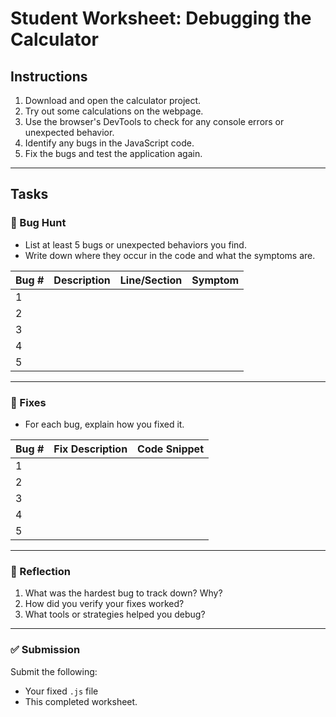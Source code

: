 
# Student Worksheet: Debugging the Calculator

## Instructions

1. Download and open the calculator project.
2. Try out some calculations on the webpage.
3. Use the browser's DevTools to check for any console errors or unexpected behavior.
4. Identify any bugs in the JavaScript code.
5. Fix the bugs and test the application again.

---

## Tasks

### 🐞 Bug Hunt

- List at least 5 bugs or unexpected behaviors you find.
- Write down where they occur in the code and what the symptoms are.

| Bug # | Description | Line/Section | Symptom |
|-------|-------------|--------------|---------|
| 1     |             |              |         |
| 2     |             |              |         |
| 3     |             |              |         |
| 4     |             |              |         |
| 5     |             |              |         |

---

### 🔧 Fixes

- For each bug, explain how you fixed it.

| Bug # | Fix Description | Code Snippet |
|-------|------------------|--------------|
| 1     |                  |              |
| 2     |                  |              |
| 3     |                  |              |
| 4     |                  |              |
| 5     |                  |              |

---

### 🧠 Reflection

1. What was the hardest bug to track down? Why?
2. How did you verify your fixes worked?
3. What tools or strategies helped you debug?

---

### ✅ Submission

Submit the following:

- Your fixed `.js` file
- This completed worksheet.
